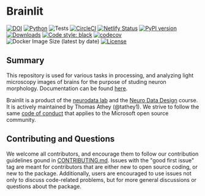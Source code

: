 # Brainlit
[![DOI](https://zenodo.org/badge/237507496.svg)](https://zenodo.org/badge/latestdoi/237507496)
[![Python](https://img.shields.io/badge/python-3.7-blue.svg)]()
![Tests](https://img.shields.io/github/actions/workflow/status/neurodata/brainlit/python.yml)
[![CircleCI](https://circleci.com/gh/neurodata/brainlit/tree/develop.svg?style=svg)](https://circleci.com/gh/neurodata/brainlit/tree/develop)
[![Netlify Status](https://api.netlify.com/api/v1/badges/daad6ab0-1d47-4685-b6ab-ecc487a01ba7/deploy-status)](https://brainlit.netlify.app/)
[![PyPI version](https://badge.fury.io/py/brainlit.svg)](https://badge.fury.io/py/brainlit)
[![Downloads](https://img.shields.io/pypi/dw/brainlit)](https://img.shields.io/pypi/dw/brainlit)
[![Code style: black](https://img.shields.io/badge/code%20style-black-000000.svg)](https://github.com/psf/black)
[![codecov](https://codecov.io/gh/neurodata/brainlit/branch/develop/graph/badge.svg)](https://codecov.io/gh/neurodata/brainlit)
![Docker Image Size (latest by date)](https://img.shields.io/docker/image-size/neurodata/brainlit)
[![License](https://img.shields.io/badge/License-Apache%202.0-blue.svg)](https://opensource.org/licenses/Apache-2.0)  

## Summary
This repository is used for various tasks in processing, and analyzing light microscopy images of brains for the purpose of studing neuron morphology. Documentation can be found [here](http://brainlit.neurodata.io/).

Brainlit is a product of the [neurodata lab](https://neurodata.io/) and the [Neuro Data Design](https://neurodatadesign.io/) course. It is actively maintained by Thomas Athey (@tathey1). We strive to follow the same [code of conduct](https://opensource.microsoft.com/codeofconduct/) that applies to the Microsoft open source community.

## Contributing and Questions
We welcome all contributors, and encourage them to follow our contribution guidelines gound in [CONTRIBUTING.md](https://github.com/neurodata/brainlit/blob/master/CONTRIBUTING.md). Issues with the "good first issue" tag are meant for contributors that are either new to open source coding, or new to the package. Additionally, users are encouraged to use issues not only to discuss code-related problems, but for more general discussions or questions about the package.
